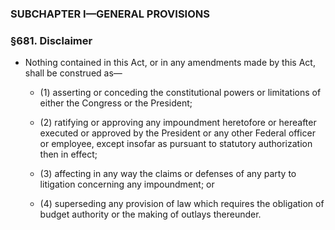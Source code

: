 ### SUBCHAPTER I—GENERAL PROVISIONS

### §681. Disclaimer
* Nothing contained in this Act, or in any amendments made by this Act, shall be construed as—

  * (1) asserting or conceding the constitutional powers or limitations of either the Congress or the President;

  * (2) ratifying or approving any impoundment heretofore or hereafter executed or approved by the President or any other Federal officer or employee, except insofar as pursuant to statutory authorization then in effect;

  * (3) affecting in any way the claims or defenses of any party to litigation concerning any impoundment; or

  * (4) superseding any provision of law which requires the obligation of budget authority or the making of outlays thereunder.